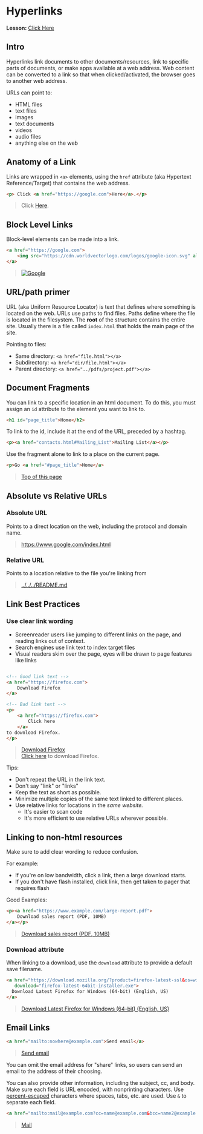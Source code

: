 # Hyperlinks

__Lesson:__ [Click Here](https://developer.mozilla.org/en-US/docs/Learn/HTML/Introduction_to_HTML/Creating_hyperlinks)

## Intro

Hyperlinks link documents to other documents/resources, link to specific parts of documents, or make apps available at a web address. Web content can be converted to a link so that when clicked/activated, the browser goes to another web address.

URLs can point to:

* HTML files
* text files
* images
* text documents
* videos
* audio files
* anything else on the web

## Anatomy of a Link

Links are wrapped in `<a>` elements, using the
`href` attribute (aka Hypertext Reference/Target) that contains the web address.

```html
<p> Click <a href="https://google.com">Here</a>.</p>
```

> Click [Here](https://google.com).

## Block Level Links

Block-level elements can be made into a link.

```html
<a href="https://google.com">
    <img src="https://cdn.worldvectorlogo.com/logos/google-icon.svg" alt="google logo">
</a>
```

> [![Google](https://cdn.worldvectorlogo.com/logos/google-icon.svg)](https://google.com)

## URL/path primer

URL (aka Uniform Resource Locator) is text that defines where something is located on the web.
URLs use paths to find files. Paths define where the file is located in the filesystem.
The __root__ of the structure contains the entire site. Usually there is a file called `index.html` that holds the main page of the site.

Pointing to files:

* Same directory: `<a href="file.html"></a>`
* Subdirectory: `<a href="dir/file.html"></a>`
* Parent directory: `<a href="../pdfs/project.pdf"></a>`

## Document Fragments

You can link to a specific location in an html document. To do this, you must assign
an `id` attribute to the element you want to link to.

```html
<h1 id="page_title">Home</h2>
```

To link to the id, include it at the end of the URL, preceded by a hashtag.

```html
<p><a href="contacts.html#Mailing_List">Mailing List</a></p>
```

Use the fragment alone to link to a place on the current page.

```html
<p>Go <a href="#page_title">Home</a>
```

> [Top of this page](#hyperlinks)

## Absolute vs Relative URLs

### Absolute URL

Points to a direct location on the web, including the protocol and domain name.

> <https://www.google.com/index.html>

### Relative URL

Points to a location relative to the file you're linking from

> [../../../README.md](../../../README.md#web-development-notes)

## Link Best Practices

### Use clear link wording

* Screenreader users like jumping to different links on the page, and reading links out of context.
* Search engines use link text to index target files
* Visual readers skim over the page, eyes will be drawn to page features like links

```html

<!-- Good link text -->
<a href="https://firefox.com">
    Download Firefox
</a>

<!-- Bad link text -->
<p>
    <a href="https://firefox.com">
        Click here
    </a>
to download Firefox.
</p>
```

> [Download Firefox](https://firefox.com) </br>
> [Click here](https://firefox.com) to download Firefox.

Tips:

* Don't repeat the URL in the link text.
* Don't say "link" or "links"
* Keep the text as short as possible.
* Minimize multiple copies of the same text linked to different places.
* Use relative links for locations in the *same website.*
  * It's easier to scan code
  * It's more efficient to use relative URLs wherever possible.

## Linking to non-html resources

Make sure to add clear wording to reduce confusion.

For example:

* If you're on low bandwidth, click a link, then a large download starts.
* If you don't have flash installed, click link, then get taken to pager that requires flash

Good Examples:

```html
<p><a href="https://www.example.com/large-report.pdf">
    Download sales report (PDF, 10MB)
</a></p>
```

> [Download sales report (PDF, 10MB)](https://example.com/large-report.pdf)

### Download attribute

When linking to a download, use the `download` attribute to provide a default save
filename.

```html
<a href="https://download.mozilla.org/?product=firefox-latest-ssl&os=win64&lang=en-US"
   download="firefox-latest-64bit-installer.exe">
  Download Latest Firefox for Windows (64-bit) (English, US)
</a>
```

> <a href="https://download.mozilla.org/?product=firefox-latest-ssl&os=win64&lang=en-US"
   download="firefox-latest-64bit-installer.exe">
  Download Latest Firefox for Windows (64-bit) (English, US)
</a>

## Email Links

```html
<a href="mailto:nowhere@example.com">Send email</a>
```

> [Send email](mailto:nowhere@example.com)

You can omit the email address for "share" links, so users can send an email
to the address of their choosing.

You can also provide other information, including the subject, cc, and body.
Make sure each field is URL encoded, with nonprinting characters.
Use [percent-escaped](https://en.wikipedia.org/wiki/Percent-encoding)
characters where spaces, tabs, etc. are used. Use `&` to separate each field.

```html
<a href="mailto:mail@example.com?cc=name@example.com&bcc=name2@example.com&subject=Hello&body=World">Mail</a>
```

> [Mail](mailto:mail@example.com?cc=name@example.com&bcc=name2@example.com&subject=Hello&body=World)
